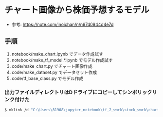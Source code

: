 # チャート画像から株価予想するモデル
- 参考: https://note.com/inoichan/n/n97d0944d4e7d

## 手順
1. notebook/make_chart.ipynb でデータ作成試す
1. notebook/make_tf_model.*.ipynb でモデル作成試す
1. code/make_chart.py でチャート画像作成
1. code/make_dataset.py でデータセット作成
1. code/tf_base_class.py でモデル作成

### 出力ファイルディレクトリはDドライブにコピーしてシンボリックリンク付けた
```bash
$ mklink /d "C:\Users\81908\jupyter_notebook\tf_2_work\stock_work\chart_model\output" "D:\work\chart_model\output"
```